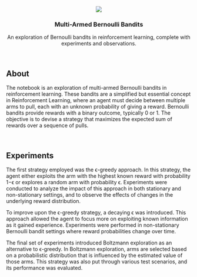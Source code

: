 <!--- Banner -->
<br />
<p align="center">
<a href="#"><img src="https://i.ibb.co/CnqrM5t/image.png"></a>
<h3 align="center">Multi-Armed Bernoulli Bandits</h3>
<p align="center">An exploration of Bernoulli bandits in reinforcement learning, complete with experiments and observations.</p>

<!--- About --><br />
## About
The notebook is an exploration of multi-armed Bernoulli bandits in reinforcement learning. These bandits are a simplified but essential concept in Reinforcement Learning, where an agent must decide between multiple arms to pull, each with an unknown probability of giving a reward. Bernoulli bandits provide rewards with a binary outcome, typically 0 or 1. The objective is to devise a strategy that maximizes the expected sum of rewards over a sequence of pulls.

<!--- Experiments --><br />
## Experiments

The first strategy employed was the ϵ-greedy approach. In this strategy, the agent either exploits the arm with the highest known reward with probability 1−ϵ or explores a random arm with probability ϵ. Experiments were conducted to analyze the impact of this approach in both stationary and non-stationary settings, and to observe the effects of changes in the underlying reward distribution.

To improve upon the ϵ-greedy strategy, a decaying ϵ was introduced. This approach allowed the agent to focus more on exploiting known information as it gained experience. Experiments were performed in non-stationary Bernoulli bandit settings where reward probabilities change over time.

The final set of experiments introduced Boltzmann exploration as an alternative to ϵ-greedy. In Boltzmann exploration, arms are selected based on a probabilistic distribution that is influenced by the estimated value of those arms. This strategy was also put through various test scenarios, and its performance was evaluated.

